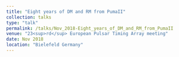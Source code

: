 ```yaml
---
title: "Eight years of DM and RM from PumaII"
collection: talks
type: "talk"
permalink: /talks/Nov_2018-Eight_years_of_DM_and_RM_from_PumaII
venue: "23<sup>rd</sup> European Pulsar Timing Array meeting"
date: Nov 2018
location: "Bielefeld Germany"
---
```

